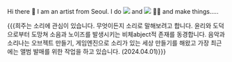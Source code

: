<hi> Hi there 👋 I am an artist from Seoul. I do <img src="https://img.shields.io/badge/-sound-blueviolet"/> and <img src="https://img.shields.io/badge/-noise-lightgrey"/> 🧚‍♀️
   and make things.....
    
 {{{희주는 소리에 관심이 있습니다. 무엇이든지 소리로 말해보려고 합니다. 윤리와 도덕으로부터 도망쳐 소음과 노이즈를 발생시키는 비체abject적 존재를 동경합니다. 음악과 소리나는 오브젝트 만들기, 게임엔진으로 소리가 있는 세상 만들기를 해왔고 가장 최근에는 앨범 발매를 위한 작업을 하고 있습니다. (2024.04.01)}}}




<!--
**meek-as-a-lamb/meek-as-a-lamb** is a ✨ _special_ ✨ repository because its `README.md` (this file) appears on your GitHub profile.

Here are some ideas to get you started:

- 🔭 I’m currently working on ...
- 🌱 I’m currently learning ...
- 👯 I’m looking to collaborate on ...
- 🤔 I’m looking for help with ...
- 💬 Ask me about ...
- 📫 How to reach me: ...
- 😄 Pronouns: ...
- ⚡ Fun fact: ...
-->
